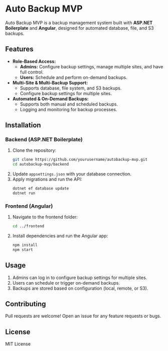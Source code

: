 # Auto Backup MVP

Auto Backup MVP is a backup management system built with **ASP.NET Boilerplate** and **Angular**, designed for automated database, file, and S3 backups.

## Features
- **Role-Based Access:**
  - **Admins:** Configure backup settings, manage multiple sites, and have full control.
  - **Users:** Schedule and perform on-demand backups.
- **Multi-Site & Multi-Backup Support:**
  - Supports database, file system, and S3 backups.
  - Configure backup settings for multiple sites.
- **Automated & On-Demand Backups:**
  - Supports both manual and scheduled backups.
  - Logging and monitoring for backup processes.

## Installation
### Backend (ASP.NET Boilerplate)
1. Clone the repository:
   ```sh
   git clone https://github.com/yourusername/autobackup-mvp.git
   cd autobackup-mvp/backend
   ```
2. Update `appsettings.json` with your database connection.
3. Apply migrations and run the API:
   ```sh
   dotnet ef database update
   dotnet run
   ```

### Frontend (Angular)
1. Navigate to the frontend folder:
   ```sh
   cd ../frontend
   ```
2. Install dependencies and run the Angular app:
   ```sh
   npm install
   npm start
   ```

## Usage
1. Admins can log in to configure backup settings for multiple sites.
2. Users can schedule or trigger on-demand backups.
3. Backups are stored based on configuration (local, remote, or S3).

## Contributing
Pull requests are welcome! Open an issue for any feature requests or bugs.

## License
MIT License
